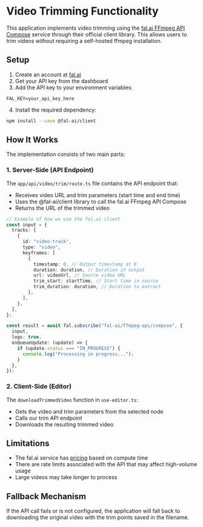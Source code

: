 # Video Trimming Functionality

This application implements video trimming using the [fal.ai FFmpeg API Compose](https://fal.ai/models/fal-ai/ffmpeg-api/compose) service through their official client library. This allows users to trim videos without requiring a self-hosted ffmpeg installation.

## Setup

1. Create an account at [fal.ai](https://fal.ai)
2. Get your API key from the dashboard
3. Add the API key to your environment variables:

```
FAL_KEY=your_api_key_here
```

4. Install the required dependency:

```bash
npm install --save @fal-ai/client
```

## How It Works

The implementation consists of two main parts:

### 1. Server-Side (API Endpoint)

The `app/api/video/trim/route.ts` file contains the API endpoint that:

- Receives video URL and trim parameters (start time and end time)
- Uses the @fal-ai/client library to call the fal.ai FFmpeg API Compose
- Returns the URL of the trimmed video

```typescript
// Example of how we use the fal.ai client
const input = {
  tracks: [
    {
      id: "video-track",
      type: "video",
      keyframes: [
        {
          timestamp: 0, // Output timestamp at 0
          duration: duration, // Duration in output
          url: videoUrl, // Source video URL
          trim_start: startTime, // Start time in source
          trim_duration: duration, // Duration to extract
        },
      ],
    },
  ],
};

const result = await fal.subscribe("fal-ai/ffmpeg-api/compose", {
  input,
  logs: true,
  onQueueUpdate: (update) => {
    if (update.status === "IN_PROGRESS") {
      console.log("Processing in progress...");
    }
  },
});
```

### 2. Client-Side (Editor)

The `downloadTrimmedVideo` function in `use-editor.ts`:

- Gets the video and trim parameters from the selected node
- Calls our trim API endpoint
- Downloads the resulting trimmed video

## Limitations

- The fal.ai service has [pricing](https://fal.ai/pricing) based on compute time
- There are rate limits associated with the API that may affect high-volume usage
- Large videos may take longer to process

## Fallback Mechanism

If the API call fails or is not configured, the application will fall back to downloading the original video with the trim points saved in the filename.
